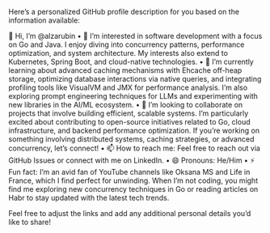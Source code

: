Here’s a personalized GitHub profile description for you based on the information available:

👋 Hi, I’m @alzarubin
	•	👀 I’m interested in software development with a focus on Go and Java. I enjoy diving into concurrency patterns, performance optimization, and system architecture. My interests also extend to Kubernetes, Spring Boot, and cloud-native technologies.
	•	🌱 I’m currently learning about advanced caching mechanisms with Ehcache off-heap storage, optimizing database interactions via native queries, and integrating profiling tools like VisualVM and JMX for performance analysis. I’m also exploring prompt engineering techniques for LLMs and experimenting with new libraries in the AI/ML ecosystem.
	•	💞️ I’m looking to collaborate on projects that involve building efficient, scalable systems. I’m particularly excited about contributing to open-source initiatives related to Go, cloud infrastructure, and backend performance optimization. If you’re working on something involving distributed systems, caching strategies, or advanced concurrency, let’s connect!
	•	📫 How to reach me: Feel free to reach out via GitHub Issues or connect with me on LinkedIn.
	•	😄 Pronouns: He/Him
	•	⚡ Fun fact: I’m an avid fan of YouTube channels like Oksana MS and Life in France, which I find perfect for unwinding. When I’m not coding, you might find me exploring new concurrency techniques in Go or reading articles on Habr to stay updated with the latest tech trends.

Feel free to adjust the links and add any additional personal details you’d like to share!
